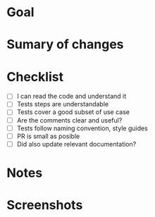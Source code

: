 # Goal

<!-- What purpose will the tests/user story serve? How will they help you find bugs/improve something? Why this is important !-->

# Sumary of changes

<!-- Describe your code changes for reviewers. Explain
- How you implemented the solution?
- Does it impact any other area of the project?
!-->

# Checklist

- [ ] I can read the code and understand it
- [ ] Tests steps are understandable
- [ ] Tests cover a good subset of use case
- [ ] Are the comments clear and useful?
- [ ] Tests follow naming convention, style guides
- [ ] PR is small as posible
- [ ] Did also update relevant documentation?

# Notes

<!-- Add any additional information that would be useful to the reviewer !-->

# Screenshots

<!-- Any important changes in the UI (Screenshots)? Any external evidence !-->